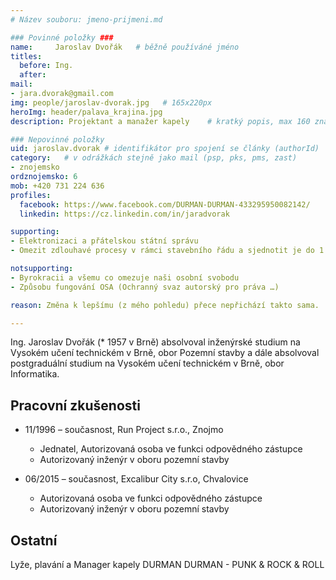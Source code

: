 ```yaml
---
# Název souboru: jmeno-prijmeni.md

### Povinné položky ###
name:     Jaroslav Dvořák  	# běžně používáné jméno
titles:
  before: Ing. 
  after:
mail:
- jara.dvorak@gmail.com
img: people/jaroslav-dvorak.jpg   # 165x220px
heroImg: header/palava_krajina.jpg
description: Projektant a manažer kapely 	# kratký popis, max 160 znaků

### Nepovinné položky
uid: jaroslav.dvorak # identifikátor pro spojení se články (authorId)
category: 	# v odrážkách stejně jako mail (psp, pks, pms, zast)
- znojemsko
ordznojemsko: 6
mob: +420 731 224 636
profiles:
  facebook: https://www.facebook.com/DURMAN-DURMAN-433295950082142/
  linkedin: https://cz.linkedin.com/in/jaradvorak

supporting:
- Elektronizaci a přátelskou státní správu
- Omezit zdlouhavé procesy v rámci stavebního řádu a sjednotit je do 1 procesu

notsupporting:
- Byrokracii a všemu co omezuje naši osobní svobodu
- Způsobu fungování OSA (Ochranný svaz autorský pro práva …)

reason: Změna k lepšímu (z mého pohledu) přece nepřichází takto sama.

---
```


Ing. Jaroslav Dvořák (\* 1957 v Brně) absolvoval inženýrské studium na  Vysokém učení technickém v Brně, obor Pozemní stavby a dále absolvoval postgraduální studium na Vysokém učení technickém v Brně, obor Informatika.

## Pracovní zkušenosti

- 11/1996 – současnost, Run Project s.r.o., Znojmo
  - Jednatel, Autorizovaná osoba ve funkci odpovědného zástupce
  - Autorizovaný inženýr v oboru pozemní stavby

- 06/2015 – současnost, Excalibur City s.r.o, Chvalovice
  - Autorizovaná osoba ve funkci odpovědného zástupce
  - Autorizovaný inženýr v oboru pozemní stavby

## Ostatní

Lyže, plavání a Manager kapely DURMAN DURMAN - PUNK & ROCK & ROLL
